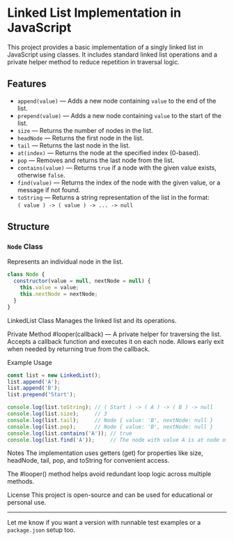 # Linked List Implementation in JavaScript

This project provides a basic implementation of a singly linked list in JavaScript using classes. It includes standard linked list operations and a private helper method to reduce repetition in traversal logic.

## Features

- `append(value)` — Adds a new node containing `value` to the end of the list.
- `prepend(value)` — Adds a new node containing `value` to the start of the list.
- `size` — Returns the number of nodes in the list.
- `headNode` — Returns the first node in the list.
- `tail` — Returns the last node in the list.
- `at(index)` — Returns the node at the specified index (0-based).
- `pop` — Removes and returns the last node from the list.
- `contains(value)` — Returns `true` if a node with the given value exists, otherwise `false`.
- `find(value)` — Returns the index of the node with the given value, or a message if not found.
- `toString` — Returns a string representation of the list in the format:  
  `( value ) -> ( value ) -> ... -> null`

## Structure

### `Node` Class

Represents an individual node in the list.

```js
class Node {
  constructor(value = null, nextNode = null) {
    this.value = value;
    this.nextNode = nextNode;
  }
}
```
LinkedList Class
Manages the linked list and its operations.

Private Method
#looper(callback) — A private helper for traversing the list. Accepts a callback function and executes it on each node. Allows early exit when needed by returning true from the callback.

Example Usage
```js
const list = new LinkedList();
list.append('A');
list.append('B');
list.prepend('Start');

console.log(list.toString); // ( Start ) -> ( A ) -> ( B ) -> null
console.log(list.size);     // 3
console.log(list.tail);     // Node { value: 'B', nextNode: null }
console.log(list.pop);      // Node { value: 'B', nextNode: null }
console.log(list.contains('A')); // true
console.log(list.find('A'));     // The node with value A is at node of index 1
```
Notes
The implementation uses getters (get) for properties like size, headNode, tail, pop, and toString for convenient access.

The #looper() method helps avoid redundant loop logic across multiple methods.

License
This project is open-source and can be used for educational or personal use.

---

Let me know if you want a version with runnable test examples or a `package.json` setup too.
